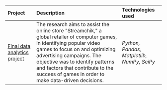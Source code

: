 | Project | Description | Technologies used | 
| :---------------------- | :---------------------- | :---------------------- |
| [Final data analytics project](https://github.com/gi-garif/data-science-and-analytics-projects/blob/main/Final%20data%20analytics%20project.ipynb) | The research aims to assist the online store "Streamchik," a global retailer of computer games, in identifying popular video games to focus on and optimizing advertising campaigns. The objective was to identify patterns and factors that contribute to the success of games in order to make data-driven decisions.| *Python, Pandas, Matplotlib, NumPy, SciPy* |